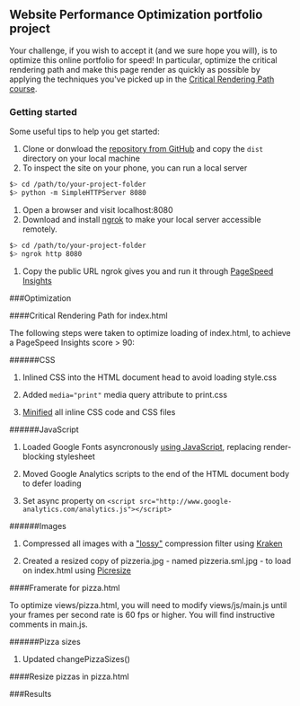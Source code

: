 ## Website Performance Optimization portfolio project

Your challenge, if you wish to accept it (and we sure hope you will), is to optimize this online portfolio for speed! In particular, optimize the critical rendering path and make this page render as quickly as possible by applying the techniques you've picked up in the [Critical Rendering Path course](https://www.udacity.com/course/ud884).

### Getting started

Some useful tips to help you get started:

1. Clone or donwload the [repository from GitHub](https://github.com/robertozanchi/website-optimization) and copy the ```dist``` directory on your local machine
1. To inspect the site on your phone, you can run a local server

  ```bash
  $> cd /path/to/your-project-folder
  $> python -m SimpleHTTPServer 8080
  ```

1. Open a browser and visit localhost:8080
1. Download and install [ngrok](https://ngrok.com/) to make your local server accessible remotely.

  ``` bash
  $> cd /path/to/your-project-folder
  $> ngrok http 8080
  ```

1. Copy the public URL ngrok gives you and run it through [PageSpeed Insights](https://developers.google.com/speed/pagespeed/insights/)

###Optimization

####Critical Rendering Path for index.html

The following steps were taken to optimize loading of index.html, to achieve a PageSpeed Insights score > 90:

######CSS

1. Inlined CSS into the HTML document head to avoid loading style.css 

1. Added ```media="print"``` media query attribute to print.css

1. [Minified](http://www.cleancss.com/css-minify/) all inline CSS code and CSS files

######JavaScript

1. Loaded Google Fonts asyncronously [using JavaScript](https://www.lockedowndesign.com/load-google-fonts-asynchronously-for-page-speed/), replacing render-blocking stylesheet

1. Moved Google Analytics scripts to the end of the HTML document body to defer loading

1. Set async property on ```<script src="http://www.google-analytics.com/analytics.js"></script>```

######Images

1. Compressed all images with a ["lossy"](https://developers.google.com/web/fundamentals/performance/optimizing-content-efficiency/image-optimization#lossless-vs-lossy-image-compression) compression filter using [Kraken](https://kraken.io/web-interface)

1. Created a resized copy of pizzeria.jpg - named pizzeria.sml.jpg - to load on index.html using [Picresize](http://www.picresize.com/)

####Framerate for pizza.html

To optimize views/pizza.html, you will need to modify views/js/main.js until your frames per second rate is 60 fps or higher. You will find instructive comments in main.js. 

######Pizza sizes


1. Updated changePizzaSizes()

####Resize pizzas in pizza.html

###Results
